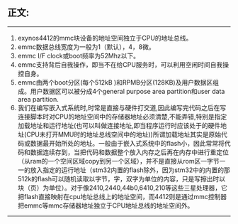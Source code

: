 ## 正文:<br>

---

1. exynos4412的mmc块设备的地址空间独立于CPU的地址总线。<br>
2. emmc数据总线宽度为一般为1（默认），4，8微。<br>
3. emmc I/F clock或boot频率为52Mhz以下。<br>
4. emmc支持背后自我操作，即当不在给CPU服务时，可以利用空闲时间自我操控自身。<br>
5. emmc由两个boot分区(每个512kB
)和RPMB分区(128KB)及用户数据区组成。用户数据区可以被分成4个general purpose area partition和user data area partition.<br>
6. 我们在编写嵌入式系统时,时常是直接与硬件打交道,因此编写完代码之后在写连接脚本时对CPU的地址空间中的存储器地址必须清楚,不能弄错,特别是指定加载地址和运行地址(也可以叫做连接地址,即当程序运行时应该处于的硬件地址(CPU未打开MMU时的地址总线空间中的地址))所谓加载地址其实是原始代码或数据最开始所处的地址。一般由于嵌入式系统中的flash小，因此常常将代码和数据连续存到，当把代码和数据整个放入内存之后再在内存中进行重定位（从ram的一个空间区域copy到另一个区域），并不是直接从rom区一字节一一的放入指定的运行地址（stm32内置的flash除外，因为stm32中的内置的那512k的flash可以随机读取以字节，字，双字为单位的内容，只是写擦出时以块（页）为单位）。对于像2410,2440,44b0,6410,210等这些三星处理器，它把flash直接映射在cpu地址总线上的地址空间，而4412则是通过mmc控制器把emmc等mmc存储器地址独立于CPU地址总线的地址空间外。<br>

---
